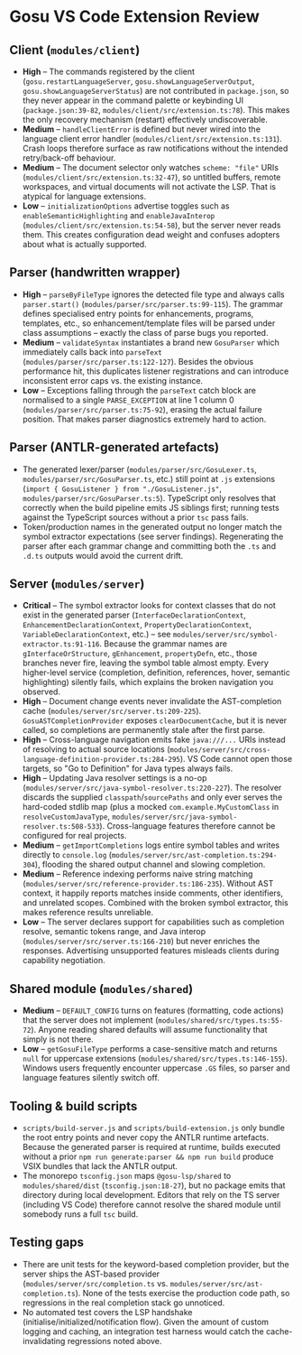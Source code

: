 # Gosu VS Code Extension Review

## Client (`modules/client`)
- **High** – The commands registered by the client (`gosu.restartLanguageServer`, `gosu.showLanguageServerOutput`, `gosu.showLanguageServerStatus`) are not contributed in `package.json`, so they never appear in the command palette or keybinding UI (`package.json:39-82`, `modules/client/src/extension.ts:78`). This makes the only recovery mechanism (restart) effectively undiscoverable.
- **Medium** – `handleClientError` is defined but never wired into the language client error handler (`modules/client/src/extension.ts:131`). Crash loops therefore surface as raw notifications without the intended retry/back-off behaviour.
- **Medium** – The document selector only watches `scheme: "file"` URIs (`modules/client/src/extension.ts:32-47`), so untitled buffers, remote workspaces, and virtual documents will not activate the LSP. That is atypical for language extensions.
- **Low** – `initializationOptions` advertise toggles such as `enableSemanticHighlighting` and `enableJavaInterop` (`modules/client/src/extension.ts:54-58`), but the server never reads them. This creates configuration dead weight and confuses adopters about what is actually supported.

## Parser (handwritten wrapper)
- **High** – `parseByFileType` ignores the detected file type and always calls `parser.start()` (`modules/parser/src/parser.ts:99-115`). The grammar defines specialised entry points for enhancements, programs, templates, etc., so enhancement/template files will be parsed under class assumptions – exactly the class of parse bugs you reported.
- **Medium** – `validateSyntax` instantiates a brand new `GosuParser` which immediately calls back into `parseText` (`modules/parser/src/parser.ts:122-127`). Besides the obvious performance hit, this duplicates listener registrations and can introduce inconsistent error caps vs. the existing instance.
- **Low** – Exceptions falling through the `parseText` catch block are normalised to a single `PARSE_EXCEPTION` at line 1 column 0 (`modules/parser/src/parser.ts:75-92`), erasing the actual failure position. That makes parser diagnostics extremely hard to action.

## Parser (ANTLR-generated artefacts)
- The generated lexer/parser (`modules/parser/src/GosuLexer.ts`, `modules/parser/src/GosuParser.ts`, etc.) still point at `.js` extensions (`import { GosuListener } from "./GosuListener.js"`, `modules/parser/src/GosuParser.ts:5`). TypeScript only resolves that correctly when the build pipeline emits JS siblings first; running tests against the TypeScript sources without a prior `tsc` pass fails.
- Token/production names in the generated output no longer match the symbol extractor expectations (see server findings). Regenerating the parser after each grammar change and committing both the `.ts` and `.d.ts` outputs would avoid the current drift.

## Server (`modules/server`)
- **Critical** – The symbol extractor looks for context classes that do not exist in the generated parser (`InterfaceDeclarationContext`, `EnhancementDeclarationContext`, `PropertyDeclarationContext`, `VariableDeclarationContext`, etc.) – see `modules/server/src/symbol-extractor.ts:91-116`. Because the grammar names are `gInterfaceOrStructure`, `gEnhancement`, `propertyDefn`, etc., those branches never fire, leaving the symbol table almost empty. Every higher-level service (completion, definition, references, hover, semantic highlighting) silently fails, which explains the broken navigation you observed.
- **High** – Document change events never invalidate the AST-completion cache (`modules/server/src/server.ts:209-225`). `GosuASTCompletionProvider` exposes `clearDocumentCache`, but it is never called, so completions are permanently stale after the first parse.
- **High** – Cross-language navigation emits fake `java:///...` URIs instead of resolving to actual source locations (`modules/server/src/cross-language-definition-provider.ts:284-295`). VS Code cannot open those targets, so "Go to Definition" for Java types always fails.
- **High** – Updating Java resolver settings is a no-op (`modules/server/src/java-symbol-resolver.ts:220-227`). The resolver discards the supplied `classpath`/`sourcePaths` and only ever serves the hard-coded stdlib map (plus a mocked `com.example.MyCustomClass` in `resolveCustomJavaType`, `modules/server/src/java-symbol-resolver.ts:508-533`). Cross-language features therefore cannot be configured for real projects.
- **Medium** – `getImportCompletions` logs entire symbol tables and writes directly to `console.log` (`modules/server/src/ast-completion.ts:294-304`), flooding the shared output channel and slowing completion.
- **Medium** – Reference indexing performs naive string matching (`modules/server/src/reference-provider.ts:186-235`). Without AST context, it happily reports matches inside comments, other identifiers, and unrelated scopes. Combined with the broken symbol extractor, this makes reference results unreliable.
- **Low** – The server declares support for capabilities such as completion resolve, semantic tokens range, and Java interop (`modules/server/src/server.ts:166-210`) but never enriches the responses. Advertising unsupported features misleads clients during capability negotiation.

## Shared module (`modules/shared`)
- **Medium** – `DEFAULT_CONFIG` turns on features (formatting, code actions) that the server does not implement (`modules/shared/src/types.ts:55-72`). Anyone reading shared defaults will assume functionality that simply is not there.
- **Low** – `getGosuFileType` performs a case-sensitive match and returns `null` for uppercase extensions (`modules/shared/src/types.ts:146-155`). Windows users frequently encounter uppercase `.GS` files, so parser and language features silently switch off.

## Tooling & build scripts
- `scripts/build-server.js` and `scripts/build-extension.js` only bundle the root entry points and never copy the ANTLR runtime artefacts. Because the generated parser is required at runtime, builds executed without a prior `npm run generate:parser && npm run build` produce VSIX bundles that lack the ANTLR output.
- The monorepo `tsconfig.json` maps `@gosu-lsp/shared` to `modules/shared/dist` (`tsconfig.json:18-27`), but no package emits that directory during local development. Editors that rely on the TS server (including VS Code) therefore cannot resolve the shared module until somebody runs a full `tsc` build.

## Testing gaps
- There are unit tests for the keyword-based completion provider, but the server ships the AST-based provider (`modules/server/src/completion.ts` vs. `modules/server/src/ast-completion.ts`). None of the tests exercise the production code path, so regressions in the real completion stack go unnoticed.
- No automated test covers the LSP handshake (initialise/initialized/notification flow). Given the amount of custom logging and caching, an integration test harness would catch the cache-invalidating regressions noted above.

